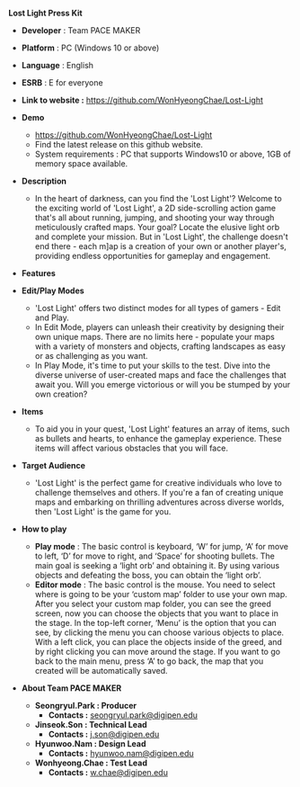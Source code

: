 **Lost Light Press Kit**

- **Developer** : Team PACE MAKER
- **Platform** : PC (Windows 10 or above)
- **Language** : English
- **ESRB** : E for everyone
- **Link to website :** https://github.com/WonHyeongChae/Lost-Light

- **Demo**
  - <https://github.com/WonHyeongChae/Lost-Light>
  - Find the latest release on this github website.
  - System requirements : PC that supports Windows10 or above, 1GB of memory space available.

- **Description**
  - In the heart of darkness, can you find the 'Lost Light'? Welcome to the exciting world of 'Lost Light', a 2D side-scrolling action game that's all about running, jumping, and shooting your way through meticulously crafted maps. Your goal? Locate the elusive light orb and complete your mission. But in 'Lost Light', the challenge doesn't end there - each m]ap is a creation of your own or another player's, providing endless opportunities for gameplay and engagement.

- **Features**
- **Edit/Play Modes**
  - 'Lost Light' offers two distinct modes for all types of gamers - Edit and Play.
  - In Edit Mode, players can unleash their creativity by designing their own unique maps. There are no limits here - populate your maps with a variety of monsters and objects, crafting landscapes as easy or as challenging as you want.
  - In Play Mode, it's time to put your skills to the test. Dive into the diverse universe of user-created maps and face the challenges that await you. Will you emerge victorious or will you be stumped by your own creation?
- **Items**
  - To aid you in your quest, 'Lost Light' features an array of items, such as bullets and hearts, to enhance the gameplay experience. These items will affect various obstacles that you will face.
- **Target Audience**
  - 'Lost Light' is the perfect game for creative individuals who love to challenge themselves and others. If you're a fan of creating unique maps and embarking on thrilling adventures across diverse worlds, then 'Lost Light' is the game for you.

- **How to play**
  - **Play mode** : The basic control is keyboard, ‘W’ for jump, ‘A’ for move to left, ‘D’ for move to right, and ‘Space’ for shooting bullets. The main goal is seeking a ‘light orb’ and obtaining it. By using various objects and defeating the boss, you can obtain the ‘light orb’.
  - **Editor mode** : The basic control is the mouse. You need to select where is going to be your ‘custom map’ folder  to use your own map. After you select your custom map folder, you can see the greed screen, now you can choose the objects that you want to place in the stage. In the top-left corner, ‘Menu’ is the option that you can see, by clicking the menu you can choose various objects to place. With a left click, you can place the objects inside of the greed, and by right clicking you can move around the stage. If you want to go back to the main menu, press ‘A’ to go back, the map  that you created will be automatically saved.

- **About Team PACE MAKER**
  - **Seongryul.Park : Producer** 
    - **Contacts :** seongryul.park@digipen.edu
  - **Jinseok.Son : Technical Lead** 
    - **Contacts :** j.son@digipen.edu
  - **Hyunwoo.Nam : Design Lead** 
    - **Contacts :** hyunwoo.nam@digipen.edu
  - **Wonhyeong.Chae : Test Lead**
    - **Contacts :** w.chae@digipen.edu
